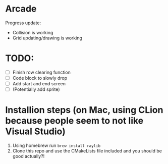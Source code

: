 # Arcade

Progress update:
- Collision is working
- Grid updating/drawing is working

# TODO:
- [ ] Finish row clearing function
- [ ] Code block to slowly drop
- [ ] Add start and end screen
- [ ] (Potentially add sprite)

# Installion steps (on Mac, using CLion because people seem to not like Visual Studio)

1. Using homebrew run `brew install raylib`
2. Clone this repo and use the CMakeLists file included and you should be good actually?!
